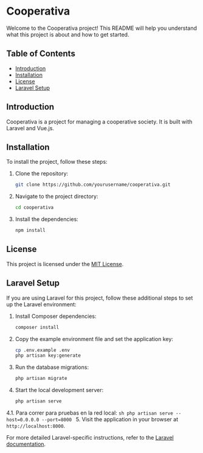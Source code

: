 # Cooperativa

Welcome to the Cooperativa project! This README will help you understand what this project is about and how to get started.

## Table of Contents
- [Introduction](#introduction)
- [Installation](#installation)
- [License](#license)
- [Laravel Setup](#laravel-setup)

## Introduction
Cooperativa is a project for managing a cooperative society. It is built with Laravel and Vue.js.

## Installation
To install the project, follow these steps:

1. Clone the repository:
    ```sh
    git clone https://github.com/yourusername/cooperativa.git
    ```
2. Navigate to the project directory:
    ```sh
    cd cooperativa
    ```
3. Install the dependencies:
    ```sh
    npm install
    ```


## License
This project is licensed under the [MIT License](link-to-license).
## Laravel Setup

If you are using Laravel for this project, follow these additional steps to set up the Laravel environment:

1. Install Composer dependencies:
    ```sh
    composer install
    ```

2. Copy the example environment file and set the application key:
    ```sh
    cp .env.example .env
    php artisan key:generate
    ```

3. Run the database migrations:
    ```sh
    php artisan migrate
    ```

4. Start the local development server:
    ```sh
    php artisan serve
    ```

4.1. Para correr para pruebas en la red local:
    ```sh
    php artisan serve --host=0.0.0.0 --port=8000
    ```
5. Visit the application in your browser at `http://localhost:8000`.



For more detailed Laravel-specific instructions, refer to the [Laravel documentation](https://laravel.com/docs).
